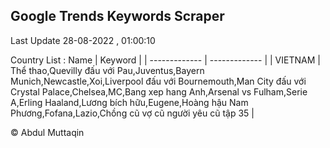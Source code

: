 

## Google Trends Keywords Scraper 
 
Last Update 28-08-2022 , 01:00:10

Country List :
 Name  | Keyword |
| ------------- | ------------- |
| VIETNAM | Thể thao,Quevilly đấu với Pau,Juventus,Bayern Munich,Newcastle,Xoi,Liverpool đấu với Bournemouth,Man City đấu với Crystal Palace,Chelsea,MC,Bang xep hang Anh,Arsenal vs Fulham,Serie A,Erling Haaland,Lương bích hữu,Eugene,Hoàng hậu Nam Phương,Fofana,Lazio,Chồng cũ vợ cũ người yêu cũ tập 35 |



© Abdul Muttaqin 
